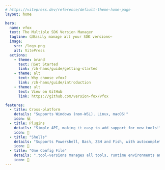 ```yaml
---
# https://vitepress.dev/reference/default-theme-home-page
layout: home

hero:
  name: vfox
  text: The Multiple SDK Version Manager
  tagline: 😉Easily manage all your SDK versions~
  image:
    src: /logo.png
    alt: VitePress
  actions:
    - theme: brand
      text: 👋Get Started
      link: /zh-hans/guide/getting-started
    - theme: alt
      text: Why choose vfox?
      link: /zh-hans/guide/introduction
    - theme: alt
      text: View on GitHub
      link: https://github.com/version-fox/vfox

features:
  - title: Cross-platform
    details: "Supports Windows (non-WSL), Linux, macOS!"
    icon: 💻
  - title: Plugins
    details: "Simple API, making it easy to add support for new tools!"
    icon: 🔌
  - title: "Shells"
    details: "Supports Powershell, Bash, ZSH and Fish, with autocomplete feature."
    icon: 🐚
  - title: "One Config File"
    details: ".tool-versions manages all tools, runtime environments and their versions."
    icon: 📄
---
```



<style>
:root {
  --vp-home-hero-name-color: transparent;
--vp-home-hero-name-background: -webkit-linear-gradient(120deg, #fd9620 26%, #ab7c44);
  --vp-home-hero-image-filter: blur(44px);
}

@media (min-width: 640px) {
  :root {
    --vp-home-hero-image-filter: blur(56px);
  }
}

@media (min-width: 960px) {
  :root {
    --vp-home-hero-image-filter: blur(68px);
  }
}
</style>